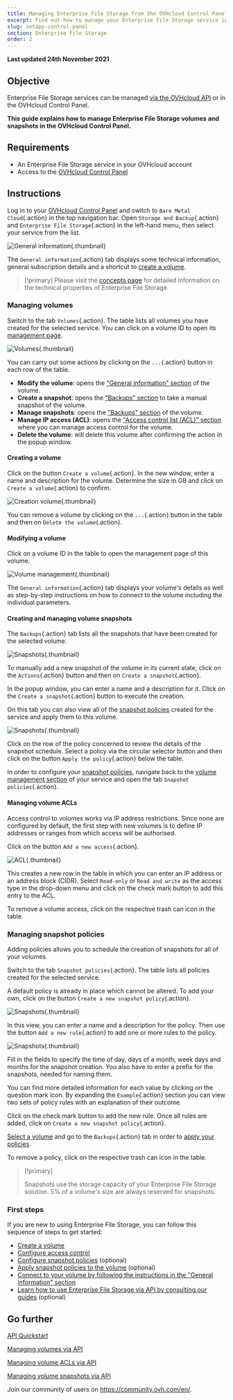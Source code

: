 ```yaml
---
title: Managing Enterprise File Storage from the OVHcloud Control Panel
excerpt: Find out how to manage your Enterprise File Storage service in the OVHcloud Control Panel
slug: netapp-control-panel
section: Enterprise File Storage
order: 2
---
```


**Last updated 24th November 2021**

## Objective

Enterprise File Storage services can be managed [via the OVHcloud API](../netapp-quickstart/) or in the OVHcloud Control Panel.

**This guide explains how to manage Enterprise File Storage volumes and snapshots in the OVHcloud Control Panel.**

## Requirements

- An Enterprise File Storage service in your OVHcloud account
- Access to the [OVHcloud Control Panel](https://ca.ovh.com/auth/?action=gotomanager&from=https://www.ovh.com/world/&ovhSubsidiary=we)

## Instructions <a name="instructions"></a>

Log in to your [OVHcloud Control Panel](https://ca.ovh.com/auth/?action=gotomanager&from=https://www.ovh.com/world/&ovhSubsidiary=we) and switch to `Bare Metal Cloud`{.action} in the top navigation bar. Open `Storage and Backup`{.action} and `Enterprise File Storage`{.action} in the left-hand menu, then select your service from the list.

![General information](images/manage_enterprise01.png){.thumbnail}

The `General information`{.action} tab displays some technical information, general subscription details and a shortcut to [create a volume](#create_volume).

> [!primary]
> Please visit the [concepts page](../netapp-concepts/) for detailed information on the technical properties of Enterprise File Storage.
>

### Managing volumes <a name="manage_volume"></a>

Switch to the tab `Volumes`{.action}. The table lists all volumes you have created for the selected service. You can click on a volume ID to open its [management page](#modify_volume). 

![Volumes](images/manage_enterprise02.png){.thumbnail}

You can carry out some actions by clicking on the `...`{.action} button in each row of the table.

- **Modify the volume**: opens the ["General information" section](#modify_volume) of the volume.
- **Create a snapshot**: opens the ["Backups" section](#snapshots) to take a manual snapshot of the volume.
- **Manage snapshots**: opens the ["Backups" section](#snapshots) of the volume.
- **Manage IP access (ACL)**: opens the ["Access control list (ACL)" section](#access_control) where you can manage access control for the volume.
- **Delete the volume**: will delete this volume after confirming the action in the popup window.

#### Creating a volume <a name="create_volume"></a>

Click on the button `Create a volume`{.action}. In the new window, enter a name and description for the volume. Determine the size in GB and click on `Create a volume`{.action} to confirm.

![Creation volume](images/manage_enterprise03.png){.thumbnail}

You can remove a volume by clicking on the `...`{.action} button in the table and then on `Delete the volume`{.action}.

#### Modifying a volume <a name="modify_volume"></a>

Click on a volume ID in the table to open the management page of this volume.

![Volume management](images/manage_enterprise04.png){.thumbnail}

The `General information`{.action} tab displays your volume's details as well as step-by-step instructions on how to connect to the volume including the individual parameters.

#### Creating and managing volume snapshots <a name="snapshots"></a>

The `Backups`{.action} tab lists all the snapshots that have been created for the selected volume.

![Snapshots](images/manage_enterprise05.png){.thumbnail}

To manually add a new snapshot of the volume in its current state, click on the `Actions`{.action} button and then on `Create a snapshot`{.action}.

In the popup window, you can enter a name and a description for it. Click on the `Create a snapshot`{.action} button to execute the creation.

On this tab you can also view all of the [snapshot policies](#snapshot_policy) created for the service and apply them to this volume.

![Snapshots](images/manage_enterprise06.png){.thumbnail}

Click on the row of the policy concerned to review the details of the snapshot schedule. Select a policy via the circular selector button and then click on the button `Apply the policy`{.action} below the table.

In order to configure your [snapshot policies](#snapshot_policy), navigate back to the [volume management section](#instructions) of your service and open the tab `Snapshot policies`{.action}.

#### Managing volume ACLs <a name="access_control"></a>

Access control to volumes works via IP address restrictions. Since none are configured by default, the first step with new volumes is to define IP addresses or ranges from which access will be authorised.

Click on the button `Add a new access`{.action}.

![ACL](images/manage_enterprise07.png){.thumbnail}

This creates a new row in the table in which you can enter an IP address or an address block (CIDR). Select `Read-only` or `Read and write` as the access type in the drop-down menu and click on the check mark button to add this entry to the ACL.

To remove a volume access, click on the respective trash can icon in the table.

### Managing snapshot policies <a name="snapshot_policy"></a>

Adding policies allows you to schedule the creation of snapshots for all of your volumes.

Switch to the tab `Snapshot policies`{.action}. The table lists all policies created for the selected service.

A default policy is already in place which cannot be altered. To add your own, click on the button `Create a new snapshot policy`{.action}.

![Snapshots](images/manage_enterprise08.png){.thumbnail}

In this view, you can enter a name and a description for the policy. Then use the button `Add a new rule`{.action} to add one or more rules to the policy.

![Snapshots](images/manage_enterprise09.png){.thumbnail}

Fill in the fields to specify the time of day, days of a month, week days and months for the snapshot creation. You also have to enter a prefix for the snapshots, needed for naming them.

You can find more detailed information for each value by clicking on the question mark icon. By expanding the `Example`{.action} section you can view two sets of policy rules with an explanation of their outcome.

Click on the check mark button to add the new rule. Once all rules are added, click on `Create a new snapshot policy`{.action}.

[Select a volume](#manage_volume) and go to the `Backups`{.action} tab in order to [apply your policies](#snapshots).

To remove a policy, click on the respective trash can icon in the table.

> [!primary]
>
> Snapshots use the storage capacity of your Enterprise File Storage solution. 5% of a volume's size are always reserved for snapshots.
>


### First steps <a name="firststeps"></a>

If you are new to using Enterprise File Storage, you can follow this sequence of steps to get started:

- [Create a volume](#create_volume)
- [Configure access control](#access_control)
- [Configure snapshot policies](#snapshot_policy) (optional)
- [Apply snapshot policies to the volume](#snapshots) (optional)
- [Connect to your volume by following the instructions in the "General information" section](#modify_volume)
- [Learn how to use Enterprise File Storage via API by consulting our guides](#gofurther) (optional)


## Go further <a name="gofurther"></a>

[API Quickstart](../netapp-quickstart/)

[Managing volumes via API](../netapp-volumes/)

[Managing volume ACLs via API](../netapp-volume-acl/)

[Managing volume snapshots via API](../netapp-volume-snapshots/)

Join our community of users on <https://community.ovh.com/en/>.